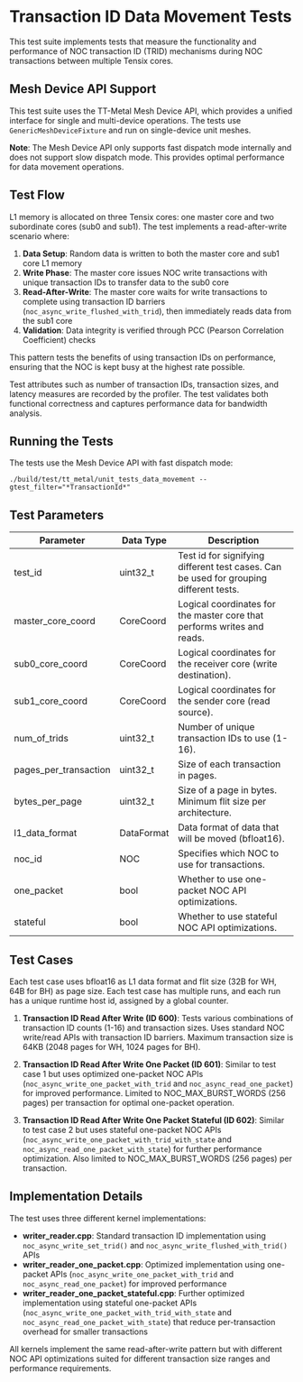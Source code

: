 # Transaction ID Data Movement Tests

This test suite implements tests that measure the functionality and performance of NOC transaction ID (TRID) mechanisms during NOC transactions between multiple Tensix cores.

## Mesh Device API Support
This test suite uses the TT-Metal Mesh Device API, which provides a unified interface for single and multi-device operations. The tests use `GenericMeshDeviceFixture` and run on single-device unit meshes.

**Note**: The Mesh Device API only supports fast dispatch mode internally and does not support slow dispatch mode. This provides optimal performance for data movement operations.

## Test Flow
L1 memory is allocated on three Tensix cores: one master core and two subordinate cores (sub0 and sub1). The test implements a read-after-write scenario where:

1. **Data Setup**: Random data is written to both the master core and sub1 core L1 memory
2. **Write Phase**: The master core issues NOC write transactions with unique transaction IDs to transfer data to the sub0 core
3. **Read-After-Write**: The master core waits for write transactions to complete using transaction ID barriers (`noc_async_write_flushed_with_trid`), then immediately reads data from the sub1 core
4. **Validation**: Data integrity is verified through PCC (Pearson Correlation Coefficient) checks

This pattern tests the benefits of using transaction IDs on performance, ensuring that the NOC is kept busy at the highest rate possible.

Test attributes such as number of transaction IDs, transaction sizes, and latency measures are recorded by the profiler. The test validates both functional correctness and captures performance data for bandwidth analysis.

## Running the Tests
The tests use the Mesh Device API with fast dispatch mode:
```
./build/test/tt_metal/unit_tests_data_movement --gtest_filter="*TransactionId*"
```

## Test Parameters
| Parameter                 | Data Type             | Description |
| ------------------------- | --------------------- | ----------- |
| test_id                   | uint32_t              | Test id for signifying different test cases. Can be used for grouping different tests. |
| master_core_coord         | CoreCoord             | Logical coordinates for the master core that performs writes and reads. |
| sub0_core_coord           | CoreCoord             | Logical coordinates for the receiver core (write destination). |
| sub1_core_coord           | CoreCoord             | Logical coordinates for the sender core (read source). |
| num_of_trids              | uint32_t              | Number of unique transaction IDs to use (1-16). |
| pages_per_transaction     | uint32_t              | Size of each transaction in pages. |
| bytes_per_page            | uint32_t              | Size of a page in bytes. Minimum flit size per architecture. |
| l1_data_format            | DataFormat            | Data format of data that will be moved (bfloat16). |
| noc_id                    | NOC                   | Specifies which NOC to use for transactions. |
| one_packet                | bool                  | Whether to use one-packet NOC API optimizations. |
| stateful                  | bool                  | Whether to use stateful NOC API optimizations. |

## Test Cases
Each test case uses bfloat16 as L1 data format and flit size (32B for WH, 64B for BH) as page size.
Each test case has multiple runs, and each run has a unique runtime host id, assigned by a global counter.

1. **Transaction ID Read After Write (ID 600)**: Tests various combinations of transaction ID counts (1-16) and transaction sizes. Uses standard NOC write/read APIs with transaction ID barriers. Maximum transaction size is 64KB (2048 pages for WH, 1024 pages for BH).

2. **Transaction ID Read After Write One Packet (ID 601)**: Similar to test case 1 but uses optimized one-packet NOC APIs (`noc_async_write_one_packet_with_trid` and `noc_async_read_one_packet`) for improved performance. Limited to NOC_MAX_BURST_WORDS (256 pages) per transaction for optimal one-packet operation.

3. **Transaction ID Read After Write One Packet Stateful (ID 602)**: Similar to test case 2 but uses stateful one-packet NOC APIs (`noc_async_write_one_packet_with_trid_with_state` and `noc_async_read_one_packet_with_state`) for further performance optimization. Also limited to NOC_MAX_BURST_WORDS (256 pages) per transaction.

## Implementation Details
The test uses three different kernel implementations:

- **writer_reader.cpp**: Standard transaction ID implementation using `noc_async_write_set_trid()` and `noc_async_write_flushed_with_trid()` APIs
- **writer_reader_one_packet.cpp**: Optimized implementation using one-packet APIs (`noc_async_write_one_packet_with_trid` and `noc_async_read_one_packet`) for improved performance
- **writer_reader_one_packet_stateful.cpp**: Further optimized implementation using stateful one-packet APIs (`noc_async_write_one_packet_with_trid_with_state` and `noc_async_read_one_packet_with_state`) that reduce per-transaction overhead for smaller transactions

All kernels implement the same read-after-write pattern but with different NOC API optimizations suited for different transaction size ranges and performance requirements.
